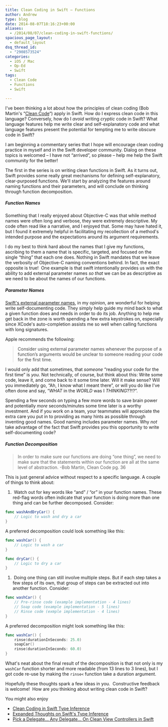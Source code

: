 ```yaml
---
title: Clean Coding in Swift – Functions
author: Andrew
type: blog
date: 2014-08-07T18:16:23+00:00
aliases:
  - /2014/08/07/clean-coding-in-swift-functions/
spacious_page_layout:
  - default_layout
dsq_thread_id:
  - "2908573524"
categories:
  - iOS / Mac
  - Op-Ed
  - Swift
tags:
  - Clean Code
  - Functions
  - Swift

---
```

I've been thinking a lot about how the principles of clean coding (Bob Martin's &#8220;<a title="Amazon - Clean Code" href="http://www.amazon.com/Clean-Code-Handbook-Software-Craftsmanship/dp/0132350882" target="_blank">Clean Code</a>&#8220;) apply in Swift. How do I express clean code in this language? Conversely, how do I _avoid_ writing _cryptic_ code in Swift? What language features help me write clear and self-explanatory code and what language features present the potential for tempting me to write obscure code in Swift?

I am beginning a commentary series that I hope will encourage clean coding practice in myself and in the Swift developer community. Dialog on these topics is welcomed – I have not &#8220;arrived&#8221;, so please – help me help the Swift community for the better!

The first in the series is on writing clean functions in Swift. As it turns out, Swift provides some really great mechanisms for defining self-explanatory, clear-purposed functions. We'll start by analyzing the features around naming functions and their parameters, and will conclude on thinking through function decomposition.

##### Function Names

Something that I really enjoyed about Objective-C was that while method names were often long and verbose, they were extremely descriptive. My code often read like a narrative, and I enjoyed that. Some may have hated it, but I found it extremely helpful in facilitating my recollection of a method's intended purpose and the expectations around its argument requirements.

I do my best to think hard about the names that I give my functions, ascribing to them a name that is specific, targeted, and focused on the single &#8220;thing&#8221; that each one does. Nothing in Swift mandates that we leave the verbosity of Objective-C naming conventions behind. In fact, the exact opposite is true!  One example is that swift intentionally provides us with the ability to add external parameter names _so that_ we can be as descriptive as we need to be about the names of our functions.

##### Parameter Names

<a title="Apple Developer Documentation - External Parameter Names" href="https://developer.apple.com/library/prerelease/mac/documentation/Swift/Conceptual/Swift_Programming_Language/Functions.html#//apple_ref/doc/uid/TP40014097-CH10-XID_255" target="_blank">Swift's external parameter names</a>, in my opinion, are wonderful for helping write self-documenting code. They simply help guide my mind back to what a given function does and needs in order to do its job. Anything to help me get back in the zone is worth spending a few extra keystrokes on, especially since XCode's auto-completion assists me so well when calling functions with long signatures.

Apple recommends the following:

> <span style="color: #414141;">Consider using external parameter names whenever the purpose of a function’s arguments would be unclear to someone reading your code for the first time.</span>

I would only add that sometimes, that _someone_ &#8220;reading your code for the first time&#8221; is _you_. Not technically, of course, but think about this: Write some code, leave it, and come back to it some time later. Will it make sense? Will you immediately go, &#8220;Ah, I know what I meant there&#8221;, or will you do like I've often done and say, &#8220;_WHAT_ in the _WORLD_ was I _THINKING_??!?&#8221;.

Spending a few seconds on typing a few more words to save brain power and potentially _more_ seconds/minutes some time later is a worthy investment. And if you work on a team, your teammates will appreciate the extra care you put in to providing as many hints as possible through inventing good names. Good naming includes parameter names. Why _not_ take advantage of the fact that Swift provides you this opportunity to write self-documenting code?

##### Function Decomposition

> In order to make sure our functions are doing &#8220;one thing&#8221;, we need to make sure that the statements within our function are all at the same level of abstraction. -Bob Martin, Clean Code pg. 36

This is just general advice without respect to a specific language. A couple of things to think about:

  1.  Watch out for key words like &#8220;and&#8221; / &#8220;or&#8221; in your function names. These red-flag words often indicate that your function is doing more than one thing and can be further decomposed. Consider:

```swift
func washAndDryCar() {
    // Logic to wash and dry a car
}
```

A preferred decomposition could look something like this:

```swift
func washCar() {
    // Logic to wash a car
}

func dryCar() {
    // Logic to dry a car
}
```

  1.  Doing one thing can still involve multiple steps. But if each step takes a few steps of its own, that group of steps can be extracted out into another function. Consider:

```swift
func washCar() {
    // Pre-rinse code (example implementation - 4 lines)
    // Soap code (example implementation - 5 lines)
    // Rinse code (exmple implementation - 4 lines)
}
```

A preferred decomposition might look something like this:

```swift
func washCar() {
    rinse(durationInSeconds: 25.0)
    soapCar()
    rinse(durationInSeconds: 60.0)
}
```

What's neat about the final result of the decomposition is that not only is my `washCar` function shorter and more readable (from 13 lines to 3 lines), but I got code re-use by making the `rinse<` function take a duration argument.

Hopefully these thoughts spark a few ideas in you.  Constructive feedback is welcome!  How are _you_ thinking about writing clean code in Swift?

<div class="related-posts">
  <p>
    You might also enjoy
  </p>
  
  <ul>
    <li>
      <a title="Clean Coding in Swift – Type Inference" href="http://www.andrewcbancroft.com/2014/08/12/clean-coding-in-swift-type-inference/" target="_blank">Clean Coding in Swift Type Inference</a>
    </li>
    <li>
      <a title="Expanded Thoughts on Swift’s Type Inference" href="http://www.andrewcbancroft.com/2014/08/20/expanded-thoughts-on-swifts-type-inference/" target="_blank">Expanded Thoughts on Swift's Type Inference</a>
    </li>
    <li>
      <a title="Pick a Delegate… Any Delegate… On Clean View Controllers in Swift" href="http://www.andrewcbancroft.com/2014/08/26/pick-a-delegate-clean-view-controllers-in-swift/" target="_blank">Pick a Delegate… Any Delegate… On Clean View Controllers in Swift</a>
    </li>
  </ul>
</div>